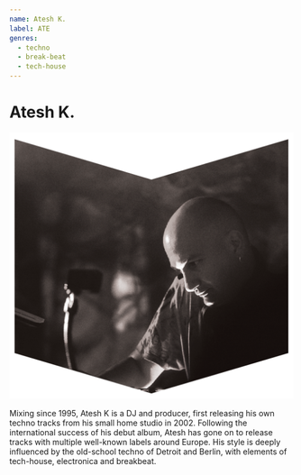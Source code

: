 ```yaml
---
name: Atesh K.
label: ATE
genres:
  - techno
  - break-beat
  - tech-house
---
```


# Atesh K.

![](./assets/images/ATESHK.png)

Mixing since 1995, Atesh K is a DJ and producer, first releasing his own techno tracks from his small home studio in 2002. Following the international success of his debut album, Atesh has gone on to release tracks with multiple well-known labels around Europe. His style is deeply influenced by the old-school techno of Detroit and Berlin, with elements of tech-house, electronica and breakbeat.

